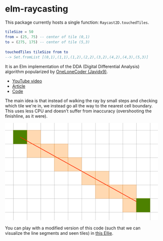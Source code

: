# elm-raycasting

This package currently hosts a single function: `Raycast2D.touchedTiles`.

```elm
tileSize = 50
from = (25, 75) -- center of tile (0,1)
to = (275, 175) -- center of tile (5,3)

touchedTiles tileSize from to
--> Set.fromList [(0,1),(1,1),(1,2),(2,2),(3,2),(4,2),(4,3),(5,3)]
```

It is an Elm implementation of the DDA (Digital Differential Analysis) algorithm popularized by [OneLoneCoder (Javidx9)](https://twitter.com/javidx9).

* [YouTube video](https://www.youtube.com/watch?v=NbSee-XM7WA)
* [Article](https://lodev.org/cgtutor/raycasting.html)
* [Code](https://github.com/OneLoneCoder/olcPixelGameEngine/blob/61d0e06766c3dbf7571cbf39d1727b1c8b84fedf/Videos/OneLoneCoder_PGE_RayCastDDA.cpp)

The main idea is that instead of walking the ray by small steps and checking which tile we're in, we instead go all the way to the nearest cell boundary. This uses less CPU and doesn't suffer from inaccuracy (overshooting the finishline, as it were).

![Screenshot](https://github.com/Janiczek/elm-raycasting/raw/main/docs/raycast.png)

You can play with a modified version of this code (such that we can visualize the line segments and seen tiles) in [this Ellie](https://ellie-app.com/cyBMhVp2hv2a1).

